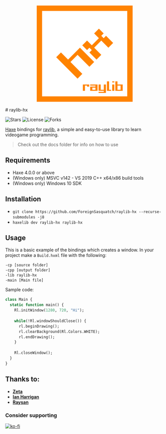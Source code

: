 <p align="center">
	<img src="logo-by-logo.png" alt="raylib-hx Logo">
</p>
# raylib-hx

![Stars](https://img.shields.io/github/stars/ForeignSasquatch/hxRaylib?style=flat-square) ![License](https://img.shields.io/github/license/ForeignSasquatch/hxRaylib?style=flat-square) ![Forks](https://img.shields.io/github/forks/ForeignSasquatch/hxRaylib?style=flat-square)

[Haxe](https://haxe.org/) bindings for [raylib](https://raylib.com), a simple and easy-to-use library to learn videogame programming.

> Check out the docs folder for info on how to use

Requirements
-------------
- Haxe 4.0.0 or above
- (Windows only) MSVC v142 - VS 2019 C++ x64/x86 build tools
- (Windows only) Windows 10 SDK

Installation
-------------
- `git clone https://github.com/ForeignSasquatch/raylib-hx --recurse-submodules -j8`
- `haxelib dev raylib-hx raylib-hx`

Usage
-----------
This is a basic example of the bindings which creates a window.
In your project make a ``Build.hxml`` file with the following:
```
-cp [source folder]
-cpp [output folder]
-lib raylib-hx
-main [Main file]
```
Sample code:
```haxe
class Main {
  static function main() {
    Rl.initWindow(1280, 720, "Hi");
    
    while(!Rl.windowShouldClose()) {
      rl.beginDrawing();
      rl.clearBackground(Rl.Colors.WHITE);
      rl.endDrawing();
    }
    
    Rl.closeWindow();
  }
}

```

Thanks to:
----------
- **[Zeta](https://github.com/Apprentice-Alchemist)**
- **[Ian Harrigan](https://github.com/ianharrigan)**
- **[Raysan](https://github.com/raysan5)**

### Consider supporting
[![ko-fi](https://ko-fi.com/img/githubbutton_sm.svg)](https://ko-fi.com/W7W77EX85)
